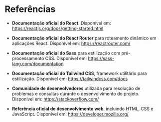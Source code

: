 # Referências

- **Documentação oficial do React**. Disponível em: https://reactjs.org/docs/getting-started.html

- **Documentação oficial do React Router** para roteamento dinâmico em aplicações React. Disponível em: https://reactrouter.com/
 
- **Documentação oficial do Sass** para estilização com pré-processamento CSS. Disponível em: https://sass-lang.com/documentation

- **Documentação oficial do Tailwind CSS**, framework utilitário para estilização. Disponível em: https://tailwindcss.com/docs

- **Comunidade de desenvolvedores** utilizada para resolução de problemas e consultas durante o desenvolvimento do projeto. Disponível em: https://stackoverflow.com/

- **Referência oficial de desenvolvimento web**, incluindo HTML, CSS e JavaScript. Disponível em: https://developer.mozilla.org/
